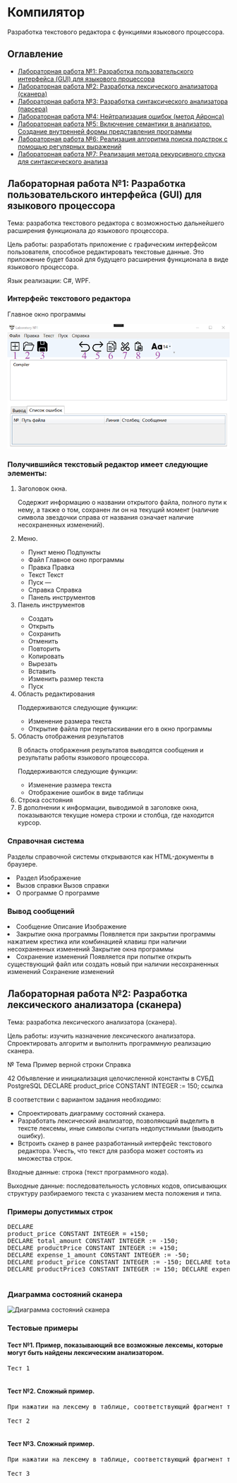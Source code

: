 <!DOCTYPE html>
<html>
<body>
  <h1>Компилятор</h1>
  <p>Разработка текстового редактора с функциями языкового процессора.</p>

  <h2>Оглавление</h2>
  <ul>
    <li><a href="#lab1">Лабораторная работа №1: Разработка пользовательского интерфейса (GUI) для языкового процессора</a></li>
    <li><a href="#lab2">Лабораторная работа №2: Разработка лексического анализатора (сканера)</a></li>
    <li><a href="#lab3">Лабораторная работа №3: Разработка синтаксического анализатора (парсера)</a></li>
    <li><a href="#lab4">Лабораторная работа №4: Нейтрализация ошибок (метод Айронса)</a></li>
    <li><a href="#lab5">Лабораторная работа №5: Включение семантики в анализатор. Создание внутренней формы представления программы</a></li>
    <li><a href="#lab6">Лабораторная работа №6: Реализация алгоритма поиска подстрок с помощью регулярных выражений</a></li>
    <li><a href="#lab7">Лабораторная работа №7: Реализация метода рекурсивного спуска для синтаксического анализа</a></li>
  </ul>

  <h2 id="lab1">Лабораторная работа №1: Разработка пользовательского интерфейса (GUI) для языкового процессора</h2>
  <p>Тема: разработка текстового редактора с возможностью дальнейшего расширения функционала до языкового процессора.</p>

  <p>Цель работы: разработать приложение с графическим интерфейсом пользователя, способное редактировать текстовые данные. Это приложение будет базой для будущего расширения функционала в виде языкового процессора.</p>

  <p>Язык реализации: C#, WPF.</p>

  <h3>Интерфейс текстового редактора</h3>
  <p>Главное окно программы</p>
  <img src="Example.jpg" alt="Рабочее окно текстового редактора с обозначенными элементами.">
  
  <h3>Получившийся текстовый редактор имеет следующие элементы:</h3>
  <ol>
    <li value="1">Заголовок окна.</li>  
    <p>Содержит информацию о названии открытого файла, полного пути к нему, а также о том, сохранен ли он на текущий момент (наличие символа звездочки справа от названия означает наличие несохраненных изменений).</p>
    <li value="2">Меню.</li>  
      <ul>
        <li>Пункт меню	Подпункты</li>
        <li>Файл	Главное окно программы</li>
        <li>Правка	Правка</li>
        <li>Текст	Текст</li>
        <li>Пуск	—</li>
        <li>Справка	Справка</li>
        <li>Панель инструментов</li>
      </ul>
    <li value="3">Панель инструментов</li>
      <ul>
        <li>Создать</li>
        <li>Открыть</li>
        <li>Сохранить</li>
        <li>Отменить</li>
        <li>Повторить</li>
        <li>Копировать</li>
        <li>Вырезать</li>
        <li>Вставить</li>
        <li>Изменить размер текста</li>
        <li>Пуск</li>
      </ul>
    <li value="4">Область редактирования</li>
    <p>Поддерживаются следующие функции:</p>
      <ul>
        <li>Изменение размера текста</li>
        <li>Открытие файла при перетаскивании его в окно программы</li>
      </ul>
    <li value="5">Область отображения результатов</li>
    <p>В область отображения результатов выводятся сообщения и результаты работы языкового процессора.</p>
    <p>Поддерживаются следующие функции:</p>
      <ul>
        <li>Изменение размера текста</li>
        <li>Отображение ошибок в виде таблицы</li>
      </ul>
    <li>Строка состояния</li>
    <li>В дополнении к информации, выводимой в заголовке окна, показываются текущие номера строки и столбца, где находится курсор.</li>
  </ol>
    <h3>Справочная система</h3>
    <p>Разделы справочной системы открываются как HTML-документы в браузере.</p>
    <li>Раздел	Изображение</li>
    <li>Вызов справки	Вызов справки</li>
    <li>О программе	О программе</li>
    <h3>Вывод сообщений</h3>
    <li>Сообщение	Описание	Изображение</li>
    <li>Закрытие окна программы	Появляется при закрытии программы нажатием крестика или комбинацией клавиш при наличии несохраненных изменений	Закрытие окна программы</li>
    <li>Сохранение изменений	Появляется при попытке открыть существующий файл или создать новый при наличии несохраненных изменений	Сохранение изменений</li>
    
  <h2 id="lab2">Лабораторная работа №2: Разработка лексического анализатора (сканера)</h2>
  <p>Тема: разработка лексического анализатора (сканера).</p>

  <p>Цель работы: изучить назначение лексического анализатора. Спроектировать алгоритм и выполнить программную реализацию сканера.</p>

  <p>№	Тема	Пример верной строки	Справка</p>
  <p>42	Объявление и инициализация целочисленной константы в СУБД PostgreSQL	DECLARE product_price CONSTANT INTEGER := 150;	ссылка</p>

  <p>В соответствии с вариантом задания необходимо:</p>
  <ul>
    <li>Спроектировать диаграмму состояний сканера.</li>
    <li>Разработать лексический анализатор, позволяющий выделить в тексте лексемы, иные символы считать недопустимыми (выводить ошибку).</li>
    <li>Встроить сканер в ранее разработанный интерфейс текстового редактора. Учесть, что текст для разбора может состоять из множества строк.</li>
  </ul>

  <p>Входные данные: строка (текст программного кода).</p>

  <p>Выходные данные: последовательность условных кодов, описывающих структуру разбираемого текста с указанием места положения и типа.</p>

  <h3>Примеры допустимых строк</h3>
  <pre>
DECLARE
product_price CONSTANT INTEGER = +150;
DECLARE total_amount CONSTANT INTEGER := -150;
DECLARE productPrice CONSTANT INTEGER := +150;
DECLARE expense_1_amount CONSTANT INTEGER := -50;
DECLARE product_price CONSTANT INTEGER := -150; DECLARE total_2 CONSTANT INTEGER := 50;
DECLARE productPrice3 CONSTANT INTEGER := 150; DECLARE expense_amount_4 CONSTANT INTEGER := -50;
  </pre>

  <h3>Диаграмма состояний сканера</h3>
  <img src="diagram.png" alt="Диаграмма состояний сканера">

  <h3>Тестовые примеры</h3>
  <h4>Тест №1. Пример, показывающий все возможные лексемы, которые могут быть найдены лексическим анализатором.</h4>

  <pre>
Тест 1
  </pre>

  <h4>Тест №2. Сложный пример.</h4>

  <pre>
При нажатии на лексему в таблице, соответствующий фрагмент текста подсвечивается в поле редактирования.

Тест 2
  </pre>

  <h4>Тест №3. Сложный пример.</h4>

  <pre>
При нажатии на лексему в таблице, соответствующий фрагмент текста подсвечивается в поле редактирования.

Тест 3
  </pre>
</body>
</html>
